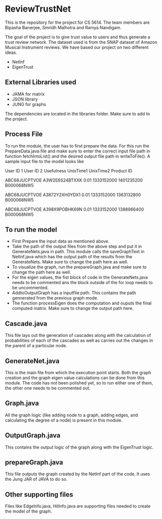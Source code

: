 # ReviewTrustNet

This is the repository for the project for CS 5614. The team members are Bipasha Banerjee, Smridh Malhotra and Ramya Nandigam. 

The goal of the project is to give trust value to users and thus generate a trust review network. The dataset used is from the SNAP dataset of Amazon Musical Instrument reviews. We have based our project on two different ideas.
- NetInf
- EigenTrust

## External Libraries used 

- JAMA for matrix 
- JSON library
- JUNG for graphs

The dependencies are located in the libraries folder. Make sure to add to the project.

## Process File
To run the module, the user has to first prepare the data. For this run the PrepareData.java file and make sure to enter the correct input file path in function fetchIntoList() and the desired output file path in writeToFile().
A sample input file to the model looks like

User ID 1           User ID 2          Usefulness      UnixTime1      UnixTime2      Product ID 

ABC68JUCPTVOE	      A3W2E6S24BTXXK	     0.01	         1333152000	    1401235200	   B000068NW5 

ABC68JUCPTVOE	     A3872Y2XH0YDX1	       0.01	         1333152000	    1363132800	   B000068NW5 

ABC68JUCPTVOE	     A398X9POBHK69N	       0.01	         1333152000	     1388966400	   B000068NW5 

## To run the model
- First Prepare the input data as mentioned above. 
- Take the path of the output files from the above step and put it in GenerateNets.java in path. This module calls the saveGraphText in NetInf.java which has the output path of the results from the GenerateNets. Make sure to change the path here as well. 
- To visualize the graph, run the prepareGraph.java and make sure to change the path here as well.
- For the eigen values, the fist block of code in the GenerateNets.java needs to be commented ans the block outside of the for loop needs to be uncommented. 
- AddtoOutputGraph has a inputfile path. This contains the path gennerated from the previous graph mode.
- The function processEigen does the computation and ouputs the final computed matrix. Make sure to change the output path here.

## Cascade.java
This file lays out the generation of cascades along with the calculation of probabilities of each of the cascades as well as carries out the changes in the parent of a particular node.

## GenerateNet.java

This is the main file from which the execution point starts. Both the graph creation and the graph eigen value calculations can be done from this module. The code has not been polished yet, so to run either one of them, the other one needs to be commented out.

## Graph.java

All the graph logic (like adding node to a graph, adding edges, and calculating the degree of a node) is present in this module.

## OutputGraph.java

This contains the output logic of the graph along with the EigenTrust logic.

## prepareGraph.java
This file outputs the graph created by the NetInf part of the code. It uses the Jung JAR of JAVA to do so.


## Other supporting files
Files like EdgeInfo.java, HitInfo.java are supporting files needed to create the model of the graph.
